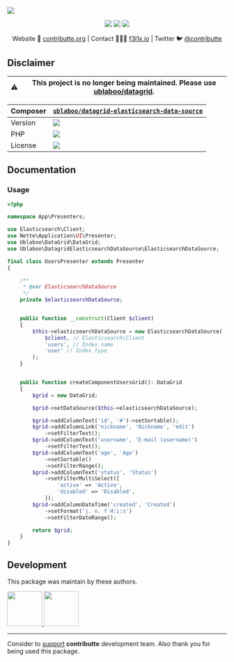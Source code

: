 ![](https://heatbadger.now.sh/github/readme/contributte/datagrid-elasticsearch-data-source/?deprecated=1)

<p align=center>
    <a href="https://bit.ly/ctteg"><img src="https://badgen.net/badge/support/gitter/cyan"></a>
    <a href="https://bit.ly/cttfo"><img src="https://badgen.net/badge/support/forum/yellow"></a>
    <a href="https://contributte.org/partners.html"><img src="https://badgen.net/badge/sponsor/donations/F96854"></a>
</p>

<p align=center>
    Website 🚀 <a href="https://contributte.org">contributte.org</a> | Contact 👨🏻‍💻 <a href="https://f3l1x.io">f3l1x.io</a> | Twitter 🐦 <a href="https://twitter.com/contributte">@contributte</a>
</p>

## Disclaimer

| :warning: | This project is no longer being maintained. Please use [ublaboo/datagrid](https://github.com/ublaboo/datagrid).
|---|---|

| Composer | [`ublaboo/datagrid-elasticsearch-data-source`](https://packagist.org/packages/ublaboo/datagrid-elasticsearch-data-source) |
|---| --- |
| Version | ![](https://badgen.net/packagist/v/ublaboo/datagrid-elasticsearch-data-source) |
| PHP | ![](https://badgen.net/packagist/php/ublaboo/datagrid-elasticsearch-data-source) |
| License | ![](https://badgen.net/github/license/ublaboo/datagrid-elasticsearch-data-source) |

## Documentation

### Usage

```php
<?php

namespace App\Presenters;

use Elasticsearch\Client;
use Nette\Application\UI\Presenter;
use Ublaboo\DataGrid\DataGrid;
use Ublaboo\DatagridElasticsearchDataSource\ElasticsearchDataSource;

final class UsersPresenter extends Presenter
{

	/**
	 * @var ElasticsearchDataSource
	 */
	private $elasticsearchDataSource;


	public function __construct(Client $client)
	{
		$this->elasticsearchDataSource = new ElasticsearchDataSource(
			$client, // Elasticsearch\Client
			'users', // Index name
			'user' // Index type
		);
	}


	public function createComponentUsersGrid(): DataGrid
	{
		$grid = new DataGrid;

		$grid->setDataSource($this->elasticsearchDataSource);

		$grid->addColumnText('id', '#')->setSortable();
		$grid->addColumnLink('nickname', 'Nickname', 'edit')
			->setFilterText();
		$grid->addColumnText('username', 'E-mail (username)')
			->setFilterText();
		$grid->addColumnText('age', 'Age')
			->setSortable()
			->setFilterRange();
		$grid->addColumnText('status', 'Status')
			->setFilterMultiSelect([
				'active' => 'Active',
				'disabled' => 'Disabled',
			]);
		$grid->addColumnDateTime('created', 'Created')
			->setFormat('j. n. Y H:i:s')
			->setFilterDateRange();

		return $grid;
	}
}
```

## Development

This package was maintain by these authors.

<a href="https://github.com/f3l1x">
  <img width="80" height="80" src="https://avatars2.githubusercontent.com/u/538058?v=3&s=80">
</a>

<a href="https://github.com/paveljanda">
  <img width="80" height="80" src="https://avatars2.githubusercontent.com/u/1488874?v=3&s=80">
</a>

-----

Consider to [support](https://contributte.org/partners.html) **contributte** development team.
Also thank you for being used this package.
